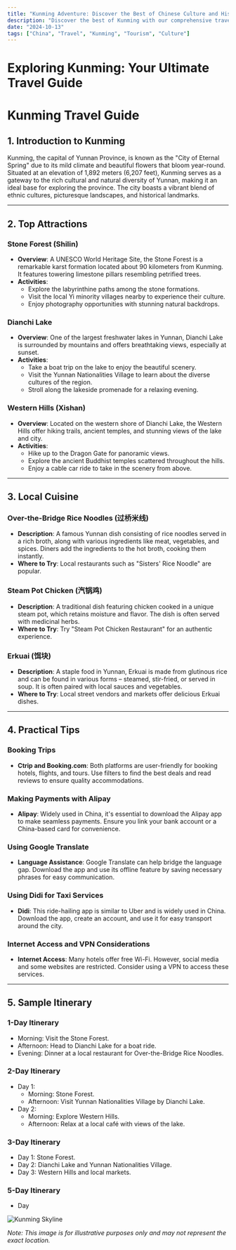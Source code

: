```yaml
---
title: "Kunming Adventure: Discover the Best of Chinese Culture and History"
description: "Discover the best of Kunming with our comprehensive travel guide. Explore top attractions, savor local cuisine, and get insider tips for an unforgettable Chinese adventure."
date: "2024-10-13"
tags: ["China", "Travel", "Kunming", "Tourism", "Culture"]
---
```


# Exploring Kunming: Your Ultimate Travel Guide

# Kunming Travel Guide

## 1. Introduction to Kunming
Kunming, the capital of Yunnan Province, is known as the "City of Eternal Spring" due to its mild climate and beautiful flowers that bloom year-round. Situated at an elevation of 1,892 meters (6,207 feet), Kunming serves as a gateway to the rich cultural and natural diversity of Yunnan, making it an ideal base for exploring the province. The city boasts a vibrant blend of ethnic cultures, picturesque landscapes, and historical landmarks.

---

## 2. Top Attractions

### Stone Forest (Shilin)
- **Overview**: A UNESCO World Heritage Site, the Stone Forest is a remarkable karst formation located about 90 kilometers from Kunming. It features towering limestone pillars resembling petrified trees.
- **Activities**: 
  - Explore the labyrinthine paths among the stone formations.
  - Visit the local Yi minority villages nearby to experience their culture.
  - Enjoy photography opportunities with stunning natural backdrops.

### Dianchi Lake
- **Overview**: One of the largest freshwater lakes in Yunnan, Dianchi Lake is surrounded by mountains and offers breathtaking views, especially at sunset.
- **Activities**: 
  - Take a boat trip on the lake to enjoy the beautiful scenery.
  - Visit the Yunnan Nationalities Village to learn about the diverse cultures of the region.
  - Stroll along the lakeside promenade for a relaxing evening.

### Western Hills (Xishan)
- **Overview**: Located on the western shore of Dianchi Lake, the Western Hills offer hiking trails, ancient temples, and stunning views of the lake and city.
- **Activities**: 
  - Hike up to the Dragon Gate for panoramic views.
  - Explore the ancient Buddhist temples scattered throughout the hills.
  - Enjoy a cable car ride to take in the scenery from above.

---

## 3. Local Cuisine

### Over-the-Bridge Rice Noodles (过桥米线)
- **Description**: A famous Yunnan dish consisting of rice noodles served in a rich broth, along with various ingredients like meat, vegetables, and spices. Diners add the ingredients to the hot broth, cooking them instantly.
- **Where to Try**: Local restaurants such as "Sisters' Rice Noodle" are popular.

### Steam Pot Chicken (汽锅鸡)
- **Description**: A traditional dish featuring chicken cooked in a unique steam pot, which retains moisture and flavor. The dish is often served with medicinal herbs.
- **Where to Try**: Try "Steam Pot Chicken Restaurant" for an authentic experience.

### Erkuai (饵块)
- **Description**: A staple food in Yunnan, Erkuai is made from glutinous rice and can be found in various forms – steamed, stir-fried, or served in soup. It is often paired with local sauces and vegetables.
- **Where to Try**: Local street vendors and markets offer delicious Erkuai dishes.

---

## 4. Practical Tips

### Booking Trips
- **Ctrip and Booking.com**: Both platforms are user-friendly for booking hotels, flights, and tours. Use filters to find the best deals and read reviews to ensure quality accommodations.

### Making Payments with Alipay
- **Alipay**: Widely used in China, it's essential to download the Alipay app to make seamless payments. Ensure you link your bank account or a China-based card for convenience.

### Using Google Translate
- **Language Assistance**: Google Translate can help bridge the language gap. Download the app and use its offline feature by saving necessary phrases for easy communication.

### Using Didi for Taxi Services
- **Didi**: This ride-hailing app is similar to Uber and is widely used in China. Download the app, create an account, and use it for easy transport around the city.

### Internet Access and VPN Considerations
- **Internet Access**: Many hotels offer free Wi-Fi. However, social media and some websites are restricted. Consider using a VPN to access these services.

---

## 5. Sample Itinerary

### 1-Day Itinerary
- Morning: Visit the Stone Forest.
- Afternoon: Head to Dianchi Lake for a boat ride.
- Evening: Dinner at a local restaurant for Over-the-Bridge Rice Noodles.

### 2-Day Itinerary
- Day 1: 
  - Morning: Stone Forest.
  - Afternoon: Visit Yunnan Nationalities Village by Dianchi Lake.
- Day 2:
  - Morning: Explore Western Hills.
  - Afternoon: Relax at a local café with views of the lake.

### 3-Day Itinerary
- Day 1: Stone Forest.
- Day 2: Dianchi Lake and Yunnan Nationalities Village.
- Day 3: Western Hills and local markets.

### 5-Day Itinerary
- Day

<img src="https://source.unsplash.com/1600x900/?Kunming,cityscape" alt="Kunming Skyline" loading="lazy">

*Note: This image is for illustrative purposes only and may not represent the exact location.*

